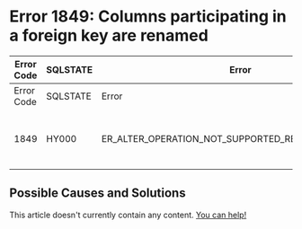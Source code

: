 
# Error 1849: Columns participating in a foreign key are renamed


| Error Code | SQLSTATE | Error | Description |
| --- | --- | --- | --- |
| Error Code | SQLSTATE | Error | Description |
| 1849 | HY000 | ER_ALTER_OPERATION_NOT_SUPPORTED_REASON_FK_RENAME | Columns participating in a foreign key are renamed |




## Possible Causes and Solutions


This article doesn't currently contain any content. [You can help!](/kb/en/writing-and-editing-knowledge-base-articles/)

